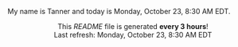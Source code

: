 My name is Tanner and today is Monday, October 23, 8:30 AM EDT.

<p align="center">This <i>README</i> file is generated <b>every 3 hours</b>!</br>Last refresh: Monday, October 23, 8:30 AM EDT<br /></p>
